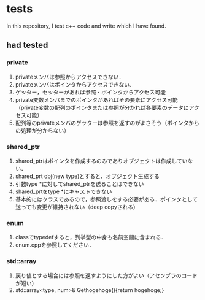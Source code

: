 # tests
In this repository, I test c++ code and write which I have found.

## had tested

### private
1. privateメンバは参照からアクセスできない．
2. privateメンバはポインタからアクセスできない．
3. ゲッター，セッターがあれば参照・ポインタからアクセス可能
4. private変数メンバまでのポインタがあればその要素にアクセス可能（private変数の配列のポインタまたは参照が分かれば各要素のデータにアクセス可能）
5. 配列等のprivateメンバのゲッターは参照を返すのがよさそう（ポインタからの処理が分からない）

### shared_ptr
1. shared_ptr<type>はポインタを作成するのみでありオブジェクトは作成していない．
2. shared_prt<type> obj(new type)とすると，オブジェクト生成する
3. 引数type *に対してshared_ptr<type>を送ることはできない
4. shared_prt<type>をtype *にキャストできない
5. 基本的にはクラスであるので，参照渡しをする必要がある．ポインタとして送っても変更が維持されない（deep copyされる）

### enum
1. classでtypedefすると，列挙型の中身も名前空間に含まれる．
2. enum.cppを参照してください．

### std::array
1. 戻り値とする場合には参照を返すようにした方がよい（アセンブラのコードが短い）
2. std::array<type, num>& Gethogehoge(){return hogehoge;}